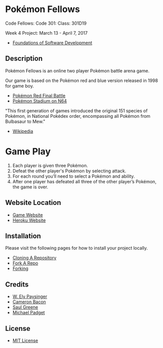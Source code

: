 # Pokémon Fellows
Code Fellows: Code 301: Class: 301D19

Week 4 Project: March 13 - April 7, 2017

- [Foundations of Software Development](https://www.codefellows.org/courses/code-301/intermediate-software-development/)

## Description
Pokémon Fellows is an online two player Pokémon battle arena game.

Our game is based on the Pokémon red and blue version released in 1998 for game boy.

- [Pokémon Red Final Battle](https://www.youtube.com/watch?v=MNmKNhm-1Js)
- [Pokémon Stadium on N64](https://www.youtube.com/watch?v=ML8X64FJCx8)

"This first generation of games introduced the original 151 species of Pokémon, in National Pokédex order, encompassing all Pokémon from Bulbasaur to Mew."

- [Wikipedia](https://en.wikipedia.org/wiki/Pokémon)

# Game Play

1. Each player is given three Pokémon.
2. Defeat the other player's Pokémon by selecting attack.
3. For each round you’ll need to select a Pokémon and ability.
4. After one player has defeated all three of the other player’s Pokémon, the game is over.

## Website Location
- [Game Website](http://www.pokemonfellows.com)
- [Heroku Website](http://pokemonfellows.herokuapp.com)

## Installation
Please visit the following pages for how to install your project locally.

- [Cloning A Repository](https://help.github.com/articles/cloning-a-repository/)
- [Fork A Repo](https://help.github.com/articles/fork-a-repo/)
- [Forking](https://guides.github.com/activities/forking/)

## Credits
- [W. Ely Paysinger](https://github.com/W-Ely)
- [Cameron Bacon](https://github.com/cameronmbacon)
- [Saul Greene](https://github.com/Saulgreene)
- [Michael Padget](https://github.com/mmpadget)

## License
- [MIT License](https://github.com/mmpadget/Pokemon-Fellows/blob/master/LICENSE)

